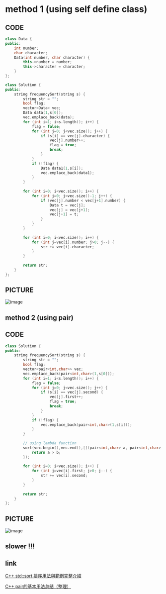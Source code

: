 # method 1 (using self define class)
## CODE
```c++
class Data {
public:
    int number;
    char character;
    Data(int number, char character) {
        this->number = number;
        this->character = character;
    }
};

class Solution {
public:
    string frequencySort(string s) {
        string str = "";
        bool flag;
        vector<Data> vec;
        Data data(1,s[0]);
        vec.emplace_back(data);
        for (int i=1; i<s.length(); i++) {
            flag = false;
            for (int j=0; j<vec.size(); j++) {
                if (s[i] == vec[j].character) {
                    vec[j].number++;
                    flag = true;
                    break;
                }
            }
            if (!flag) {
                Data data1(1,s[i]);
                vec.emplace_back(data1);
            }
        }
        
        for (int i=0; i<vec.size(); i++) {
            for (int j=0; j<vec.size()-1; j++) {
                if (vec[j].number < vec[j+1].number) {
                    Data t = vec[j];
                    vec[j] = vec[j+1];
                    vec[j+1] = t;
                }
            }
        }
        
        for (int i=0; i<vec.size(); i++) {
            for (int j=vec[i].number; j>0; j--) {
                str += vec[i].character;
            }
        }
        
        return str;
    }
};
```
## PICTURE
![image](https://github.com/PuiPu/leetcode/assets/127396685/32fdb84b-65b4-497d-aa04-d2f4e2a66b2c)

## method 2 (using pair)
## CODE
```c++
class Solution {
public:
    string frequencySort(string s) {
        string str = "";
        bool flag;
        vector<pair<int,char>> vec;
        vec.emplace_back(pair<int,char>(1,s[0]));
        for (int i=1; i<s.length(); i++) {
            flag = false;
            for (int j=0; j<vec.size(); j++) {
                if (s[i] == vec[j].second) {
                    vec[j].first++;
                    flag = true;
                    break;
                }
            }
            if (!flag) {
                vec.emplace_back(pair<int,char>(1,s[i]));
            }
        }
        
        // using lambda function
        sort(vec.begin(),vec.end(),[](pair<int,char> a, pair<int,char> b){
            return a > b;
        });
        
        for (int i=0; i<vec.size(); i++) {
            for (int j=vec[i].first; j>0; j--) {
                str += vec[i].second;
            }
        }
        
        return str;
    }
};
```
## PICTURE
![image](https://github.com/PuiPu/leetcode/assets/127396685/8f847d52-39ec-46fb-bcbc-390b79ee2314)
## slower !!!

## link
[C++ std::sort 排序用法與範例完整介紹](https://shengyu7697.github.io/std-sort/)

[C++ pair的基本用法总结（整理）](https://blog.csdn.net/sevenjoin/article/details/81937695)
